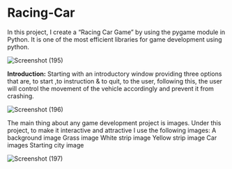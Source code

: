 # Racing-Car
In this project, I create a “Racing Car Game” by using the pygame module in Python. It is one of the most efficient libraries for game development using python.


![Screenshot (195)](https://github.com/Ricky63rsd2002/Racing-Car/assets/110671339/8e5a8655-bb4b-4373-8313-61851e10c180)



**Introduction:**
Starting with an introductory window providing three options that are, to start ,to instruction & to quit, to the user,
following this, the user will control the movement of the vehicle accordingly and prevent it from crashing. 



![Screenshot (196)](https://github.com/Ricky63rsd2002/Racing-Car/assets/110671339/d7296d99-675c-4cd9-92cb-c1516c04eac8)




The main thing about any game development project is images. Under this project, to make it interactive and attractive I  use the following images:
A background image
Grass image
White strip image
Yellow strip image
Car images
Starting city image




![Screenshot (197)](https://github.com/Ricky63rsd2002/Racing-Car/assets/110671339/3ce85d0c-71ef-4b07-8009-818b42dd3e28)




